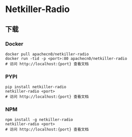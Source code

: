 # Netkiller-Radio

## 下载

### Docker

```
docker pull apachecn0/netkiller-radio
docker run -tid -p <port>:80 apachecn0/netkiller-radio
# 访问 http://localhost:{port} 查看文档
```

### PYPI

```
pip install netkiller-radio
netkiller-radio <port>
# 访问 http://localhost:{port} 查看文档
```

### NPM

```
npm install -g netkiller-radio
netkiller-radio <port>
# 访问 http://localhost:{port} 查看文档
```